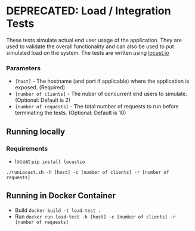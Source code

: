 # DEPRECATED: Load / Integration Tests

These tests simulate actual end user usage of the application. They are used to validate the overall functionality and can also be used to put simulated load on the system. The tests are written using [locust.io](http://locust.io)

### Parameters
* `[host]` - The hostname (and port if applicable) where the application is exposed. (Required)
* `[number of clients]` - The nuber of concurrent end users to simulate. (Optional: Default is 2)
* `[number of requests]` - The total number of requests to run before terminating the tests. (Optional: Default is 10)

## Running locally

### Requirements 
* locust `pip install locustio`

`./runLocust.sh -h [host] -c [number of clients] -r [number of requests]`


## Running in Docker Container
* Build `docker build -t load-test .`
* Run `docker run load-test -h [host] -c [number of clients] -r [number of requests]`
